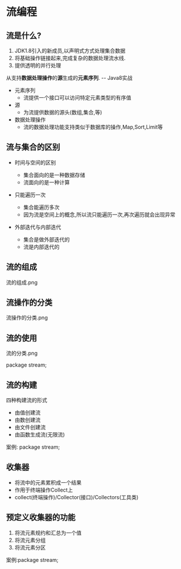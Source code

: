 # 流编程

## 流是什么?
1. JDK1.8引入的新成员,以声明式方式处理集合数据
2. 将基础操作链接起来,完成复杂的数据处理流水线.
3. 提供透明的并行处理

  从支持**数据处理操作**的**源**生成的**元素序列**.
                                    -- Java8实战
  - 元素序列
    - 流提供一个接口可以访问特定元素类型的有序值
  - 源
    - 为流提供数据的源头(数组,集合,等)  
  - 数据处理操作
    - 流的数据处理功能支持类似于数据库的操作,Map,Sort,Limit等
    
## 流与集合的区别

- 时间与空间的区别
    - 集合面向的是一种数据存储
    - 流面向的是一种计算

- 只能遍历一次
    - 集合能遍历多次
    - 因为流是空间上的概念,所以流只能遍历一次,再次遍历就会出现异常

- 外部迭代与内部迭代
    - 集合是做外部迭代的 
    - 流是内部迭代的

## 流的组成

流的组成.png


## 流操作的分类
流操作的分类.png

## 流的使用
流的分类.png

package stream;

## 流的构建
四种构建流的形式

- 由值创建流
- 由数创建流
- 由文件创建流
- 由函数生成流(无限流)

案例:
package stream;

## 收集器
- 将流中的元素累积成一个结果
- 作用于终端操作Collect上
- collect(终端操作)/Collector(接口)/Collectors(工具类)

## 预定义收集器的功能
1. 将流元素规约和汇总为一个值
2. 将流元素分组
3. 将流元素分区

案例:package stream;




  
